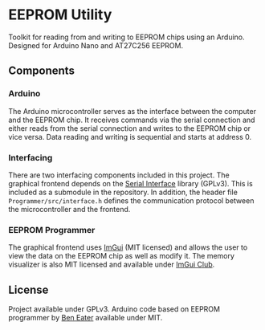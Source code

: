 # EEPROM Utility

Toolkit for reading from and writing to EEPROM chips using an Arduino. Designed for Arduino Nano and AT27C256 EEPROM.

## Components

### Arduino

The Arduino microcontroller serves as the interface between the computer and the EEPROM chip. It receives commands via the serial connection and either reads from the serial connection and writes to the EEPROM chip or vice versa. Data reading and writing is sequential and starts at address 0.

### Interfacing

There are two interfacing components included in this project. The graphical frontend depends on the [Serial Interface](https://github.com/Arc676/Serial-Interface) library (GPLv3). This is included as a submodule in the repository. In addition, the header file `Programmer/src/interface.h` defines the communication protocol between the microcontroller and the frontend.

### EEPROM Programmer

The graphical frontend uses [ImGui](https://github.com/ocornut/imgui) (MIT licensed) and allows the user to view the data on the EEPROM chip as well as modify it. The memory visualizer is also MIT licensed and available under [ImGui Club](https://github.com/ocornut/imgui_club).

## License

Project available under GPLv3. Arduino code based on EEPROM programmer by [Ben Eater](https://github.com/beneater/eeprom-programmer) available under MIT.
